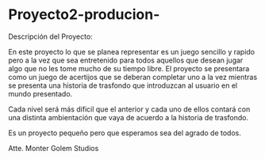# Proyecto2-producion-
Descripción del Proyecto: 

En este proyecto lo que se planea representar es un juego sencillo y rapido pero a la vez que sea entretenido para todos aquellos que desean jugar algo que no les tome mucho de su tiempo libre. El proyecto se presentara como un juego de acertijos que se deberan completar uno a la vez mientras se presenta una historia de trasfondo que introduzcan al usuario en el mundo presentado. 

Cada nivel será más dificil que el anterior y cada uno de ellos contará con una distinta ambientación que vaya de acuerdo a la historia de trasfondo. 

Es un proyecto pequeño pero que esperamos sea del agrado de todos. 

Atte.  Monter Golem Studios 
